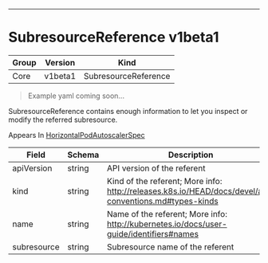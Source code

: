 

-----------
# SubresourceReference v1beta1

Group        | Version     | Kind
------------ | ---------- | -----------
Core | v1beta1 | SubresourceReference







> Example yaml coming soon...


SubresourceReference contains enough information to let you inspect or modify the referred subresource.

<aside class="notice">
Appears In <a href="#horizontalpodautoscalerspec-v1beta1">HorizontalPodAutoscalerSpec</a> </aside>

Field        | Schema     | Description
------------ | ---------- | -----------
apiVersion | string | API version of the referent
kind | string | Kind of the referent; More info: http://releases.k8s.io/HEAD/docs/devel/api-conventions.md#types-kinds
name | string | Name of the referent; More info: http://kubernetes.io/docs/user-guide/identifiers#names
subresource | string | Subresource name of the referent






